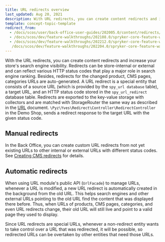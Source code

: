 ```yaml
---
title: URL redirects overview
last_updated: Aug 20, 2021
description: With URL redirects, you can create content redirects and increase your store's search engine visibility
template: concept-topic-template
redirect_from:
  - /docs/scos/user/back-office-user-guides/202005.0/content/redirects/redirects.html
  - /docs/scos/dev/feature-walkthroughs/202108.0/spryker-core-feature-walkthrough/url-redirects-overview.html
  - /docs/scos/dev/feature-walkthroughs/202212.0/spryker-core-feature-walkthrough/url-redirects-overview.html
   /docs/scos/dev/feature-walkthroughs/202204.0/spryker-core-feature-walkthrough/url-redirects-overview.html
---
```


With the URL redirects, you can create content redirects and increase your store's search engine visibility. Redirects can be store-internal or external and can reflect various HTTP status codes that play a major role in search engine ranking. Besides, redirects for the changed product, CMS pages, categories URLs are auto-generated.
A URL redirect is a special entity that consists of a source URL (which is provided by the `spy_url database` table), a target URL, and an HTTP status code stored in the `spy_url_redirect` database table. Redirects are exported to the key-value storage with collectors and are matched with StorageRouter the same way as described in the [URL](/docs/dg/dev/backend-development/yves/url.html) document. `\Pyz\Yves\Redirect\Controller\RedirectController` in the Demo Shop, sends a redirect response to the target URL with the given status code.

## Manual redirects

In the Back Office, you can create custom URL redirects from not yet existing URLs to other internal or external URLs with different status codes. See [Creating CMS redirects](/docs/pbc/all/content-management-system/latest/base-shop/manage-in-the-back-office/redirects/create-cms-redirects.html) for details.

## Automatic redirects

When using URL module's public API (`UrlFacade`) to manage URLs, whenever a URL is modified, a new URL redirect is automatically created in the background from the old URL. This helps search engines and other external URLs pointing to the old URL find the content that was displayed there before. Thus, when URLs of products, CMS pages, categories, and even URL redirects change, their old URL will still live and point to a valid page they used to display.

Since URL redirects are special URLs, whenever a non-redirect entity wants to take control over a URL that was redirected, it will be possible, so redirected URLs can be overtaken by other entities that need those URLs.

